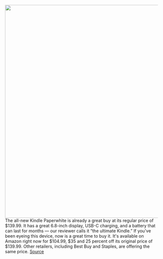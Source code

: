 <img src='https://cdn.vox-cdn.com/thumbor/M4Zm8gbxj-_9na6h13fq4FCKmo8=/0x0:2040x1360/1200x800/filters:focal(857x517:1183x843)/cdn.vox-cdn.com/uploads/chorus_image/image/70192523/cgartenberg_211020_4819_0005.0.jpg' width='700px' /><br/>
The all-new Kindle Paperwhite is already a great buy at its regular price of $139.99. It has a great 6.8-inch display, USB-C charging, and a battery that can last for months — our reviewer calls it “the ultimate Kindle.” If you've been eyeing this device, now is a great time to buy it. It's available on Amazon right now for $104.99, $35 and 25 percent off its original price of $139.99. Other retailers, including Best Buy and Staples, are offering the same price.
<a href='https://www.theverge.com/good-deals/2021/11/25/22802257/amazon-kindle-black-friday-deal-paperwhite-oasis-kids-staples-best-buy'> Source <a/>